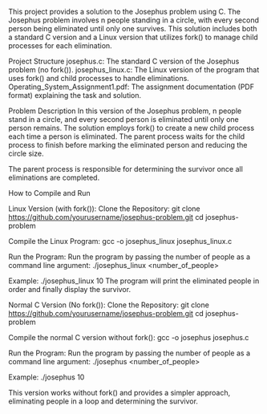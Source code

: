 This project provides a solution to the Josephus problem using C. The Josephus problem involves n people standing in a circle, with every second person being eliminated until only one survives. This solution includes both a standard C version and a Linux version that utilizes fork() to manage child processes for each elimination.

Project Structure
josephus.c: The standard C version of the Josephus problem (no fork()).
josephus_linux.c: The Linux version of the program that uses fork() and child processes to handle eliminations.
Operating_System_Assignment1.pdf: The assignment documentation (PDF format) explaining the task and solution.

Problem Description
In this version of the Josephus problem, n people stand in a circle, and every second person is eliminated until only one person remains. The solution employs fork() to create a new child process each time a person is eliminated. The parent process waits for the child process to finish before marking the eliminated person and reducing the circle size.

The parent process is responsible for determining the survivor once all eliminations are completed.

How to Compile and Run

Linux Version (with fork()):
Clone the Repository:
git clone https://github.com/yourusername/josephus-problem.git cd josephus-problem

Compile the Linux Program:
gcc -o josephus_linux josephus_linux.c

Run the Program:
Run the program by passing the number of people as a command line argument:
./josephus_linux <number_of_people>

Example:
./josephus_linux 10
The program will print the eliminated people in order and finally display the survivor.

Normal C Version (No fork()):
Clone the Repository:
git clone https://github.com/yourusername/josephus-problem.git cd josephus-problem

Compile the normal C version without fork():
gcc -o josephus josephus.c

Run the Program:
Run the program by passing the number of people as a command line argument:
./josephus <number_of_people>

Example:
./josephus 10

This version works without fork() and provides a simpler approach, eliminating people in a loop and determining the survivor.
